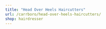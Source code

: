```yaml
---
title: "Head Over Heels Haircutters"
url: /carrboro/head-over-heels-haircutters/
shop: hairdresser
---
```

